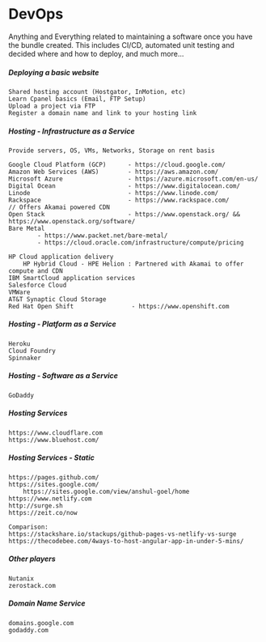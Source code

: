 # DevOps

Anything and Everything related to maintaining a software once you have the bundle created. This includes CI/CD, automated unit testing and decided where and how to deploy, and much more...

##### Deploying a basic website

```
Shared hosting account (Hostgator, InMotion, etc)
Learn Cpanel basics (Email, FTP Setup)
Upload a project via FTP
Register a domain name and link to your hosting link
```

##### Hosting - Infrastructure as a Service

```
Provide servers, OS, VMs, Networks, Storage on rent basis

Google Cloud Platform (GCP)      - https://cloud.google.com/
Amazon Web Services (AWS)        - https://aws.amazon.com/
Microsoft Azure                  - https://azure.microsoft.com/en-us/
Digital Ocean                    - https://www.digitalocean.com/
Linode                           - https://www.linode.com/
Rackspace                        - https://www.rackspace.com/            // Offers Akamai powered CDN
Open Stack                       - https://www.openstack.org/ && https://www.openstack.org/software/
Bare Metal
        - https://www.packet.net/bare-metal/
        - https://cloud.oracle.com/infrastructure/compute/pricing

HP Cloud application delivery
    HP Hybrid Cloud - HPE Helion : Partnered with Akamai to offer compute and CDN
IBM SmartCloud application services
Salesforce Cloud
VMWare
AT&T Synaptic Cloud Storage
Red Hat Open Shift                - https://www.openshift.com
```

##### Hosting - Platform as a Service

```
Heroku
Cloud Foundry
Spinnaker
```

##### Hosting - Software as a Service

```
GoDaddy
```

##### Hosting Services

```
https://www.cloudflare.com
https://www.bluehost.com/
```

##### Hosting Services - Static

```
https://pages.github.com/
https://sites.google.com/
    https://sites.google.com/view/anshul-goel/home
https://www.netlify.com
http://surge.sh
https://zeit.co/now

Comparison:
https://stackshare.io/stackups/github-pages-vs-netlify-vs-surge
https://thecodebee.com/4ways-to-host-angular-app-in-under-5-mins/
```

##### Other players

```
Nutanix
zerostack.com
```

##### Domain Name Service

```
domains.google.com
godaddy.com
```



